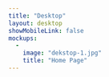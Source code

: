 ```yaml
---
title: "Desktop"
layout: desktop
showMobileLink: false
mockups:
  -
    image: "dekstop-1.jpg"
    title: "Home Page"
---
```

